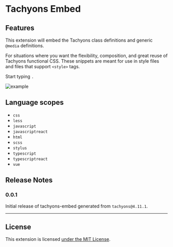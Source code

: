 # Tachyons Embed

## Features

This extension will embed the Tachyons class definitions and generic `@media` definitions.

For situations where you want the flexibility, composition, and great reuse of Tachyons functional CSS. These snippets are meant for use in style files and files that support `<style>` tags.

Start typing `.`

![example](images/tachyons-embed.gif)

## Language scopes

- `css`
- `less`
- `javascript`
- `javascriptreact`
- `html`
- `scss`
- `stylus`
- `typescript`
- `typescriptreact`
- `vue`

## Release Notes

### 0.0.1

Initial release of tachyons-embed generated from `tachyons@4.11.1`.

---

## License

This extension is licensed [under the MIT License](https://github.com/siegerts/vscode-tachyons-embed/blob/master/LICENSE).
